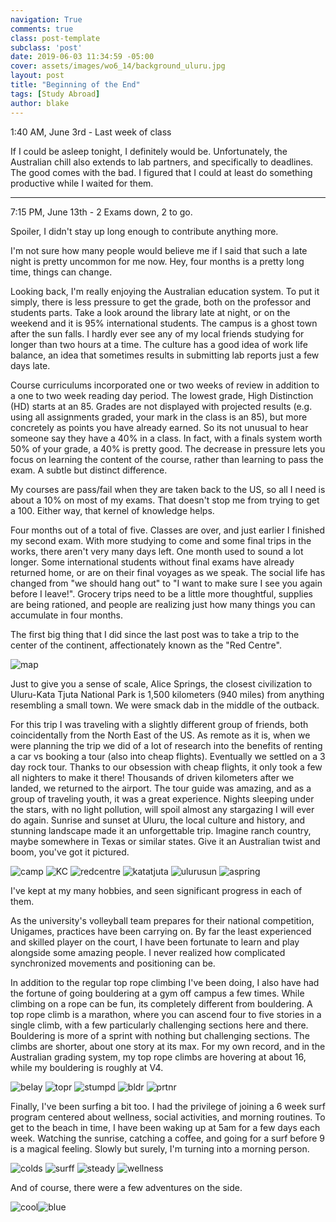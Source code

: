 ```yaml
---
navigation: True
comments: true
class: post-template
subclass: 'post'
date: 2019-06-03 11:34:59 -05:00
cover: assets/images/wo6_14/background_uluru.jpg
layout: post
title: "Beginning of the End"
tags: [Study Abroad]
author: blake
---
```


1:40 AM, June 3rd - Last week of class

If I could be asleep tonight, I definitely would be. Unfortunately, the Australian chill also extends to lab partners, and specifically to deadlines. The good comes with the bad. I figured that I could at least do something productive while I waited for them.

---

7:15 PM, June 13th - 2 Exams down, 2 to go.

Spoiler, I didn't stay up long enough to contribute anything more. 

I'm not sure how many people would believe me if I said that such a late night is pretty uncommon for me now. Hey, four months is a pretty long time, things can change. 

Looking back, I'm really enjoying the Australian education system. To put it simply, there is less pressure to get the grade, both on the professor and students parts. Take a look around the library late at night, or on the weekend and it is 95% international students. The campus is a ghost town after the sun falls. I hardly ever see any of my local friends studying for longer than two hours at a time. The culture has a good idea of work life balance, an idea that sometimes results in submitting lab reports just a few days late. 

Course curriculums incorporated one or two weeks of review in addition to a one to two week reading day period. The lowest grade, High Distinction (HD) starts at an 85. Grades are not displayed with projected results (e.g. using all assignments graded, your mark in the class is an 85), but more concretely as points you have already earned. So its not unusual to hear someone say they have a 40% in a class. In fact, with a finals system worth 50% of your grade, a 40% is pretty good. The decrease in pressure lets you focus on learning the content of the course, rather than learning to pass the exam. A subtle but distinct difference. 

My courses are pass/fail when they are taken back to the US, so all I need is about a 10% on most of my exams. That doesn't stop me from trying to get a 100. Either way, that kernel of knowledge helps. 

Four months out of a total of five. Classes are over, and just earlier I finished my second exam. With more studying to come and some final trips in the works, there aren't very many days left. One month used to sound a lot longer. Some international students without final exams have already returned home, or are on their final voyages as we speak. The social life has changed from "we should hang out" to "I want to make sure I see you again before I leave!". Grocery trips need to be a little more thoughtful, supplies are being rationed, and people are realizing just how many things you can accumulate in four months. 

The first big thing that I did since the last post was to take a trip to the center of the continent, affectionately known as the "Red Centre". 

![map](assets/images/wo6_14/map.jpg)

Just to give you a sense of scale, Alice Springs, the closest civilization to Uluru-Kata Tjuta National Park is 1,500 kilometers (940 miles) from anything resembling a small town. We were smack dab in the middle of the outback.

For this trip I was traveling with a slightly different group of friends, both coincidentally from the North East of the US. As remote as it is, when we were planning the trip we did   of a lot of research into the benefits of renting a car vs booking a tour (also into cheap flights). Eventually we settled on a 3 day rock tour. Thanks to our obsession with cheap flights, it only took a few all nighters to make it there! Thousands of driven kilometers after we landed, we returned to the airport. The tour guide was amazing, and as a group of traveling youth, it was a great experience. Nights sleeping under the stars, with no light pollution, will spoil almost any stargazing I will ever do again. Sunrise and sunset at Uluru, the local culture and history, and stunning landscape made it an unforgettable trip. Imagine ranch country, maybe somewhere in Texas or similar states. Give it an Australian twist and boom, you've got it pictured. 

![camp](assets/images/wo6_14/camp.jpg)
![KC](assets/images/wo6_14/king.jpg)
![redcentre](assets/images/wo6_14/red.jpg)
![katatjuta](assets/images/wo6_14/vow.jpg)
![ulurusun](assets/images/wo6_14/sunset.jpg)
![aspring](assets/images/wo6_14/alice.jpg)

I've kept at my many hobbies, and seen significant progress in each of them.

As the university's volleyball team prepares for their national competition, Unigames, practices have been carrying on. By far the least experienced and skilled player on the court, I have been fortunate to learn and play alongside some amazing people. I never realized how complicated synchronized movements and positioning can be.

In addition to the regular top rope climbing I've been doing, I also have had the fortune of going bouldering at a gym off campus a few times. While climbing on a rope can be fun, its completely different from bouldering. A top rope climb is a marathon, where you can ascend four to five stories in a single climb, with a few particularly challenging sections here and there. Bouldering is more of a sprint with nothing but challenging sections. The climbs are shorter, about one story at its max. For my own record, and in the Australian grading system, my top rope climbs are hovering at about 16, while my bouldering is roughly at V4.

![belay](assets/images/wo6_14/fcbb.jpg)
![topr](assets/images/wo6_14/bcfb.jpg)
![stumpd](assets/images/wo6_14/fhbb.jpg)
![bldr](assets/images/wo6_14/bb.jpg)
![prtnr](assets/images/wo6_14/bhb.jpg)

Finally, I've been surfing a bit too. I had the privilege of joining a 6 week surf program centered about wellness, social activities, and morning routines. To get to the beach in time, I have been waking up at 5am for a few days each week. Watching the sunrise, catching a coffee, and going for a surf before 9 is a magical feeling.  Slowly but surely, I'm turning into a morning person.

![colds](assets/images/wo6_14/casual_surf.jpg)
![surff](assets/images/wo6_14/surff.jpg)
![steady](assets/images/wo6_14/surf.jpg)
![wellness](assets/images/wo6_14/wow.jpg)

And of course, there were a few adventures on the side.

![cool](assets/images/wo6_14/cooler.jpg)![blue](assets/images/wo6_14/blu.jpg)
